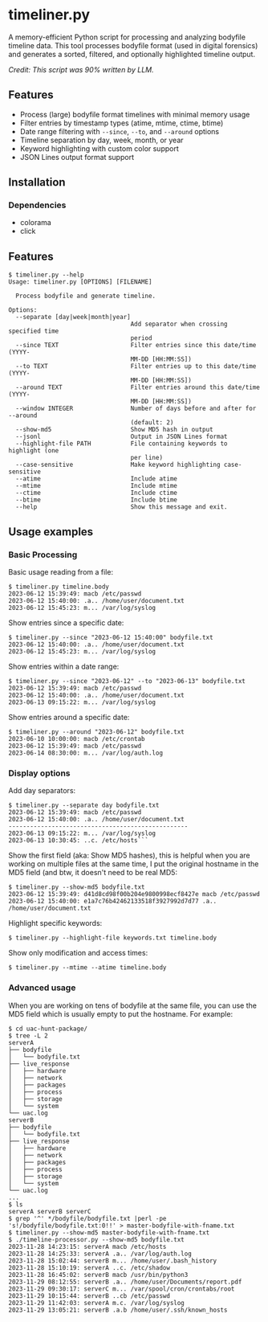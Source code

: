 # timeliner.py

A memory-efficient Python script for processing and analyzing bodyfile timeline data. This tool processes bodyfile format (used in digital forensics) and generates a sorted, filtered, and optionally highlighted timeline output.

*Credit: This script was 90% written by LLM.*

## Features

- Process (large) bodyfile format timelines with minimal memory usage
- Filter entries by timestamp types (atime, mtime, ctime, btime)
- Date range filtering with `--since`, `--to`, and `--around` options
- Timeline separation by day, week, month, or year
- Keyword highlighting with custom color support
- JSON Lines output format support

## Installation
### Dependencies

- colorama
- click

## Features

```
$ timeliner.py --help
Usage: timeliner.py [OPTIONS] [FILENAME]

  Process bodyfile and generate timeline.

Options:
  --separate [day|week|month|year]
                                  Add separator when crossing specified time
                                  period
  --since TEXT                    Filter entries since this date/time (YYYY-
                                  MM-DD [HH:MM:SS])
  --to TEXT                       Filter entries up to this date/time (YYYY-
                                  MM-DD [HH:MM:SS])
  --around TEXT                   Filter entries around this date/time (YYYY-
                                  MM-DD [HH:MM:SS])
  --window INTEGER                Number of days before and after for --around
                                  (default: 2)
  --show-md5                      Show MD5 hash in output
  --jsonl                         Output in JSON Lines format
  --highlight-file PATH           File containing keywords to highlight (one
                                  per line)
  --case-sensitive                Make keyword highlighting case-sensitive
  --atime                         Include atime
  --mtime                         Include mtime
  --ctime                         Include ctime
  --btime                         Include btime
  --help                          Show this message and exit.
```

## Usage examples
### Basic Processing

Basic usage reading from a file:

```
$ timeliner.py timeline.body
2023-06-12 15:39:49: macb /etc/passwd
2023-06-12 15:40:00: .a.. /home/user/document.txt
2023-06-12 15:45:23: m... /var/log/syslog
```

Show entries since a specific date:

```
$ timeliner.py --since "2023-06-12 15:40:00" bodyfile.txt
2023-06-12 15:40:00: .a.. /home/user/document.txt
2023-06-12 15:45:23: m... /var/log/syslog
```

Show entries within a date range:

```
$ timeliner.py --since "2023-06-12" --to "2023-06-13" bodyfile.txt
2023-06-12 15:39:49: macb /etc/passwd
2023-06-12 15:40:00: .a.. /home/user/document.txt
2023-06-13 09:15:22: m... /var/log/syslog
```

Show entries around a specific date:

```
$ timeliner.py --around "2023-06-12" bodyfile.txt
2023-06-10 10:00:00: macb /etc/crontab
2023-06-12 15:39:49: macb /etc/passwd
2023-06-14 08:30:00: m... /var/log/auth.log
```

### Display options

Add day separators:

```
$ timeliner.py --separate day bodyfile.txt
2023-06-12 15:39:49: macb /etc/passwd
2023-06-12 15:40:00: .a.. /home/user/document.txt
--------------------------------------------------
2023-06-13 09:15:22: m... /var/log/syslog
2023-06-13 10:30:45: ..c. /etc/hosts```
```

Show the first field (aka: Show MD5 hashes), this is helpful when you are working on
multiple files at the same time, I put the original hostname in the MD5 field (and btw, it
doesn't need to be real MD5:

```
$ timeliner.py --show-md5 bodyfile.txt
2023-06-12 15:39:49: d41d8cd98f00b204e9800998ecf8427e macb /etc/passwd
2023-06-12 15:40:00: e1a7c76b42462133518f3927992d7d77 .a.. /home/user/document.txt
```

Highlight specific keywords:

```
$ timeliner.py --highlight-file keywords.txt timeline.body
```

Show only modification and access times:

```
$ timeliner.py --mtime --atime timeline.body
```

### Advanced usage

When you are working on tens of bodyfile at the same file, you can use the MD5 field which is usually empty to put the hostname. For example:

```
$ cd uac-hunt-package/
$ tree -L 2
serverA
├── bodyfile
│   └── bodyfile.txt
├── live_response
│   ├── hardware
│   ├── network
│   ├── packages
│   ├── process
│   ├── storage
│   └── system
└── uac.log
serverB
├── bodyfile
│   └── bodyfile.txt
├── live_response
│   ├── hardware
│   ├── network
│   ├── packages
│   ├── process
│   ├── storage
│   └── system
└── uac.log
...
$ ls
serverA serverB serverC
$ grep '^' */bodyfile/bodyfile.txt |perl -pe 's!/bodyfile/bodyfile.txt:0!!' > master-bodyfile-with-fname.txt
$ timeliner.py --show-md5 master-bodyfile-with-fname.txt
$ ./timeline-processor.py --show-md5 bodyfile.txt
2023-11-28 14:23:15: serverA macb /etc/hosts
2023-11-28 14:25:33: serverA .a.. /var/log/auth.log
2023-11-28 15:02:44: serverB m... /home/user/.bash_history
2023-11-28 15:10:19: serverA ..c. /etc/shadow
2023-11-28 16:45:02: serverB macb /usr/bin/python3
2023-11-29 08:12:55: serverB .a.. /home/user/Documents/report.pdf
2023-11-29 09:30:17: serverC m... /var/spool/cron/crontabs/root
2023-11-29 10:15:44: serverB ..cb /etc/passwd
2023-11-29 11:42:03: serverA m.c. /var/log/syslog
2023-11-29 13:05:21: serverB .a.b /home/user/.ssh/known_hosts
```
